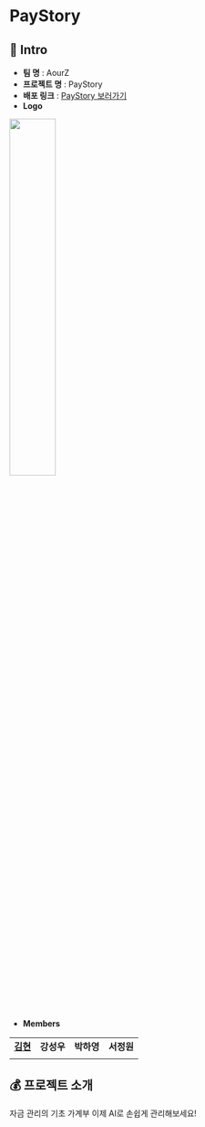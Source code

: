 # PayStory

## 🎩 Intro
- **팀 명** : AourZ
- **프로젝트 명** : PayStory
- **배포 링크** : [PayStory 보러가기](http://49.50.174.115:8080/)
- **Logo**
<img src = "https://user-images.githubusercontent.com/76716519/159049878-0ab33163-9c68-4c51-9da7-7142f5f3e24a.png" width="40%">

- **Members**
<table>
  <tr>
    <td align="center"><a href="https://githib.com/Hyeon-2"><b>김현</b></a></td>
    <td align="center"><b>강성우</b></td>
    <td align="center"><b>박하영</b></td>
    <td align="center"><b>서정원</b></td>
  </tr>
  <tr>
    <td align="center"><b></b></td>
    <td align="center"><b></b></td>
    <td align="center"><b></b></td>
    <td align="center"><b></b></td>
  </tr>
</table>


## 💰 프로젝트 소개
자금 관리의 기초 가계부 이제 AI로 손쉽게 관리해보세요!

